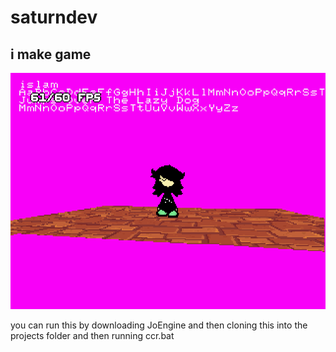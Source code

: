 # saturndev

## __i make game__

![cool image](https://github.com/PookaSDC/saturndev/blob/master/w.png)

you can run this by downloading JoEngine and then cloning this into the projects folder and then running ccr.bat
